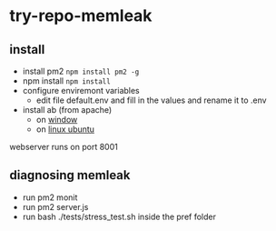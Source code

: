 # try-repo-memleak

## install

- install pm2 ```npm install pm2 -g```
- npm install ```npm install```
- configure enviremont variables 
    - edit file default.env and fill in the values and rename it to .env
- install ab (from apache)
    - on [window](http://stackoverflow.com/questions/7327099/how-to-install-apache-bench-on-windows-7)
    - on [linux ubuntu](http://www.sotechdesign.com.au/how-to-install-just-ab-apachebench-on-debian-or-ubuntu/)

webserver runs on port 8001

## diagnosing memleak

- run pm2 monit
- run pm2 server.js
- run bash ./tests/stress_test.sh inside the pref folder